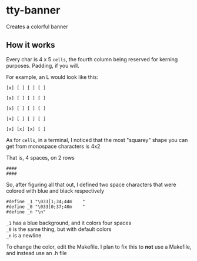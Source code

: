 # tty-banner

Creates a colorful banner

How it works
-
Every char is 4 x 5 `cells`, the fourth column being reserved for kerning purposes. Padding, if you will.

For example, an L would look like this:

    [x] [ ] [ ] [ ]
    
    [x] [ ] [ ] [ ]
    
    [x] [ ] [ ] [ ]
    
    [x] [ ] [ ] [ ]
    
    [x] [x] [x] [ ]

As for `cells`, in a terminal, I noticed that the most "squarey" shape you can get from monospace characters is 4x2

That is, 4 spaces, on 2 rows

    ####
    ####

So, after figuring all that out, I defined two space characters that were colored with blue and black respectively

    #define _1 "\033[1;34;44m    "
    #define _0 "\033[0;37;40m    "
    #define _n "\n"

`_1` has a blue background, and it colors four spaces<br>
`_0` is the same thing, but with default colors<br>
`_n` is a newline

To change the color, edit the Makefile. I plan to fix this to **not** use a Makefile, and instead use an .h file
